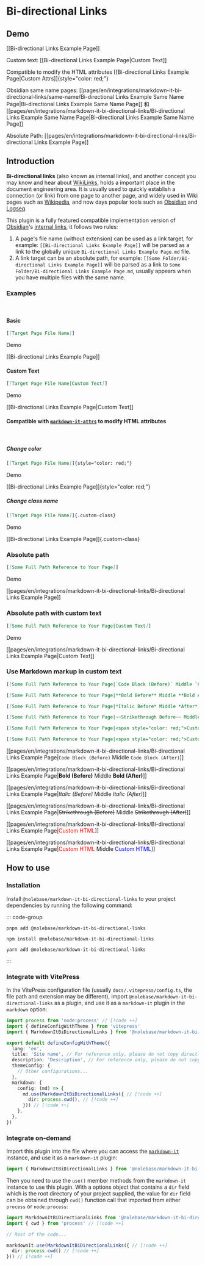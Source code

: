 # Bi-directional Links

## Demo

[[Bi-directional Links Example Page]]

Custom text: [[Bi-directional Links Example Page|Custom Text]]

Compatible to modify the HTML attributes [[Bi-directional Links Example Page|Custom Attrs]]{style="color: red;"}

Obsidian same name pages: [[pages/en/integrations/markdown-it-bi-directional-links/same-name/Bi-directional Links Example Same Name Page|Bi-directional Links Example Same Name Page]] 和 [[pages/en/integrations/markdown-it-bi-directional-links/Bi-directional Links Example Same Name Page|Bi-directional Links Example Same Name Page]]

Absolute Path: [[pages/en/integrations/markdown-it-bi-directional-links/Bi-directional Links Example Page]]

## Introduction

**Bi-directional links** (also known as internal links), and another concept you may know and hear about [WikiLinks](https://en.wikipedia.org/wiki/Help:Link), holds a important place in the document engineering area. It is usually used to quickly establish a connection (or link) from one page to another page, and widely used in Wiki pages such as [Wikipedia](https://wikipedia.org), and now days popular tools such as [Obsidian](https://obsidian.md/) and [Logseq](https://logseq.com/).

This plugin is a fully featured compatible implementation version of [Obsidian](https://obsidian.md)'s [internal links](https://help.obsidian.md/Linking+notes+and+files/Internal+links), it follows two rules:

1. A page's file name (without extension) can be used as a link target, for example: `[[Bi-directional Links Example Page]]` will be parsed as a link to the globally unique `Bi-directional Links Example Page.md` file.
2. A link target can be an absolute path, for example: `[[Some Folder/Bi-directional Links Example Page]]` will be parsed as a link to `Some Folder/Bi-directional Links Example Page.md`, usually appears when you have multiple files with the same name.

### Examples

<br>

#### Basic

```markdown
[[Target Page File Name]]
```

Demo

[[Bi-directional Links Example Page]]

#### Custom Text

```markdown
[[Target Page File Name|Custom Text]]
```

Demo

[[Bi-directional Links Example Page|Custom Text]]

#### Compatible with [`markdown-it-attrs`](https://github.com/arve0/markdown-it-attrs) to modify HTML attributes

<br>

##### Change color

```markdown
[[Target Page File Name]]{style="color: red;"}
```

Demo

[[Bi-directional Links Example Page]]{style="color: red;"}

##### Change class name

```markdown
[[Target Page File Name]]{.custom-class}
```

Demo

[[Bi-directional Links Example Page]]{.custom-class}

### Absolute path

```markdown
[[Some Full Path Reference to Your Page]]
```

Demo

[[pages/en/integrations/markdown-it-bi-directional-links/Bi-directional Links Example Page]]

### Absolute path with custom text

```markdown
[[Some Full Path Reference to Your Page|Custom Text]]
```

Demo

[[pages/en/integrations/markdown-it-bi-directional-links/Bi-directional Links Example Page|Custom Text]]

### Use Markdown markup in custom text

```markdown
[[Some Full Path Reference to Your Page|`Code Block (Before)` Middle `Code Block (After)`]]

[[Some Full Path Reference to Your Page|**Bold Before** Middle **Bold After**]]

[[Some Full Path Reference to Your Page|*Italic Before* Middle *After*]]

[[Some Full Path Reference to Your Page|~~Strikethrough Before~~ Middle ~~Strikethrough After~~]]

[[Some Full Path Reference to Your Page|<span style="color: red;">Custom HTML</span>]]

[[Some Full Path Reference to Your Page|<span style="color: red;">Custom HTML (Before)</span> Middle <span style="color: blue;">Custom HTML (After)</span>]]
```

[[pages/en/integrations/markdown-it-bi-directional-links/Bi-directional Links Example Page|`Code Block (Before)` Middle `Code Block (After)`]]

[[pages/en/integrations/markdown-it-bi-directional-links/Bi-directional Links Example Page|**Bold (Before)** Middle **Bold (After)**]]

[[pages/en/integrations/markdown-it-bi-directional-links/Bi-directional Links Example Page|*Italic (Before)* Middle *Italic (After)*]]

[[pages/en/integrations/markdown-it-bi-directional-links/Bi-directional Links Example Page|~~Strikethrough (Before)~~ Middle ~~Strikethrough (After)~~]]

[[pages/en/integrations/markdown-it-bi-directional-links/Bi-directional Links Example Page|<span style="color: red;">Custom HTML</span>]]

[[pages/en/integrations/markdown-it-bi-directional-links/Bi-directional Links Example Page|<span style="color: red;">Custom HTML</span> Middle <span style="color: blue;">Custom HTML</span>]]

## How to use

### Installation

Install `@nolebase/markdown-it-bi-directional-links` to your project dependencies by running the following command:

::: code-group

```shell [pnpm]
pnpm add @nolebase/markdown-it-bi-directional-links
```

```shell [npm]
npm install @nolebase/markdown-it-bi-directional-links
```

```shell [yarn]
yarn add @nolebase/markdown-it-bi-directional-links
```

:::

### Integrate with VitePress

In the VitePress configuration file (usually `docs/.vitepress/config.ts`, the file path and extension may be different), import `@nolebase/markdown-it-bi-directional-links` as a plugin, and use it as a `markdown-it` plugin in the `markdown` option:

<!--@include: @/pages/en/snippets/details-colored-diff.md-->

```typescript
import process from 'node:process' // [!code ++]
import { defineConfigWithTheme } from 'vitepress'
import { MarkdownItBiDirectionalLinks } from '@nolebase/markdown-it-bi-directional-links' // [!code ++]

export default defineConfigWithTheme({
  lang: 'en',
  title: 'Site name', // For reference only, please do not copy directly
  description: 'Description', // For reference only, please do not copy directly
  themeConfig: {
    // Other configurations...
  },
  markdown: {
    config: (md) => {
      md.use(MarkdownItBiDirectionalLinks({ // [!code ++]
        dir: process.cwd(), // [!code ++]
      })) // [!code ++]
    },
  },
})
```

### Integrate on-demand

<!--@include: @/pages/en/snippets/configure-on-your-own-warning.md-->

Import this plugin into the file where you can access the [`markdown-it`](https://github.com/markdown-it/markdown-it) instance, and use it as a `markdown-it` plugin:

```typescript
import { MarkdownItBiDirectionalLinks } from '@nolebase/markdown-it-bi-directional-links' // [!code ++]
```

Then you need to use the `use()` member methods from the `markdown-it` instance to use this plugin.
With a options object that contains a `dir` field which is the root directory of your project supplied, the value for `dir` field can be obtained through `cwd()` function call that imported from either `process` or `node:process`:

```typescript
import MarkdownItBiDirectionalLinks from '@nolebase/markdown-it-bi-directional-links'
import { cwd } from 'process' // [!code ++]

// Rest of the code...

markdownIt.use(MarkdownItBiDirectionalLinks({ // [!code ++]
  dir: process.cwd() // [!code ++]
})) // [!code ++]
```
